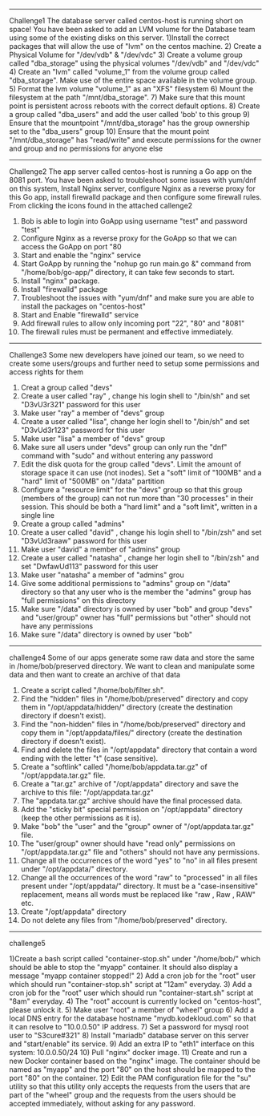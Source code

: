 *****************************************************************************************************************************************************
Challenge1
The database server called centos-host is running short on space! You have been asked to add an LVM volume for the Database team using
some of the existing disks on this server.
1)Install the correct packages that will allow the use of "lvm" on the centos machine.
2) Create a Physical Volume for "/dev/vdb" & "/dev/vdc"
3) Create a volume group called "dba_storage" using the physical volumes "/dev/vdb" and "/dev/vdc"
4) Create an "lvm" called "volume_1" from the volume group called "dba_storage". Make use of the entire space available in the volume group.
5) Format the lvm volume "volume_1" as an "XFS" filesystem
6) Mount the filesystem at the path "/mnt/dba_storage".
7) Make sure that this mount point is persistent across reboots with the correct default options.
8) Create a group called "dba_users" and add the user called 'bob' to this group
9) Ensure that the mountpoint "/mnt/dba_storage" has the group ownership set to the "dba_users" group
10) Ensure that the mount point "/mnt/dba_storage" has "read/write" and execute permissions for the owner and group and no permissions 
for anyone else


*****************************************************************************************************************************************************

Challenge2
The app server called centos-host is running a Go app on the 8081 port. You have been asked to troubleshoot some issues with 
yum/dnf on this system, Install Nginx server, configure Nginx as a reverse proxy for this Go app, install firewalld package and 
then configure some firewall rules.
From clicking the icons found in the attached callenge2
1) Bob is able to login into GoApp using username "test" and password "test"
2) Configure Nginx as a reverse proxy for the GoApp so that we can access the GoApp on port "80
3) Start and enable the "nginx" service
4) Start GoApp by running the "nohup go run main.go &" command from "/home/bob/go-app/" directory, it can take few seconds to start.
5) Install "nginx" package.
6) Install "firewalld" package
7) Troubleshoot the issues with "yum/dnf" and make sure you are able to install the packages on "centos-host"
8) Start and Enable "firewalld" service
9) Add firewall rules to allow only incoming port "22", "80" and "8081"
10) The firewall rules must be permanent and effective immediately.

*****************************************************************************************************************************************************
Challenge3
Some new developers have joined our team, so we need to create some users/groups and further need to setup some permissions 
and access rights for them
1) Creat a group called "devs"
2) Create a user called "ray" , change his login shell to "/bin/sh" and set "D3vU3r321" password for this user
3) Make user "ray" a member of "devs" group
4) Create a user called "lisa", change her login shell to "/bin/sh" and set "D3vUd3r123" password for this user
5) Make user "lisa" a member of "devs" group
6) Make sure all users under "devs" group can only run the "dnf" command with "sudo" and without entering any password
7) Edit the disk quota for the group called "devs". Limit the amount of storage space it can use (not inodes). Set a "soft" 
limit of "100MB" and a "hard" limit of "500MB" on "/data" partition
8) Configure a "resource limit" for the "devs" group so that this group (members of the group) can not run more than "30 processes"
 in their session. This should be both a "hard limit" and a "soft limit", written in a single line
9) Create a group called "admins"
10) Create a user called "david" , change his login shell to "/bin/zsh" and set "D3vUd3raaw" password for this user
11) Make user "david" a member of "admins" group
12) Create a user called "natasha" , change her login shell to "/bin/zsh" and set "DwfawUd113" password for this user
13) Make user "natasha" a member of "admins" grou
14) Give some additional permissions to "admins" group on "/data" directory so that any user who is the member the 
"admins" group has "full permissions" on this directory
15) Make sure "/data" directory is owned by user "bob" and group "devs" and "user/group" owner has "full" permissions 
but "other" should not have any permissions
16) Make sure "/data" directory is owned by user "bob"


****************************************************************************************************************************************************
challenge4
Some of our apps generate some raw data and store the same in /home/bob/preserved directory. We want to clean and manipulate some data and then 
want to create an archive of that data

1) Create a script called "/home/bob/filter.sh".
2) Find the "hidden" files in "/home/bob/preserved" directory and copy them in "/opt/appdata/hidden/" directory (create the destination 
directory if doesn't exist).
3) Find the "non-hidden" files in "/home/bob/preserved" directory and copy them in "/opt/appdata/files/" directory (create the destination 
directory if doesn't exist).
4) Find and delete the files in "/opt/appdata" directory that contain a word ending with the letter "t" (case sensitive).
5) Create a "softlink" called "/home/bob/appdata.tar.gz" of "/opt/appdata.tar.gz" file.
6) Create a "tar.gz" archive of "/opt/appdata" directory and save the archive to this file: "/opt/appdata.tar.gz"
7) The "appdata.tar.gz" archive should have the final processed data.
8) Add the "sticky bit" special permission on "/opt/appdata" directory (keep the other permissions as it is).
9) Make "bob" the "user" and the "group" owner of "/opt/appdata.tar.gz" file.
10) The "user/group" owner should have "read only" permissions on "/opt/appdata.tar.gz" file and "others" should not have any permissions.
11) Change all the occurrences of the word "yes" to "no" in all files present under "/opt/appdata/" directory.
12) Change all the occurrences of the word "raw" to "processed" in all files present under "/opt/appdata/" directory. It must be a 
"case-insensitive" replacement, means all words must be replaced like "raw , Raw , RAW" etc.
13) Create "/opt/appdata" directory
14) Do not delete any files from "/home/bob/preserved" directory.

*****************************************************************************************************************************************************
challenge5

1)Create a bash script called "container-stop.sh" under "/home/bob/" which should be able to stop the "myapp" container. It should also display a 
message "myapp container stopped!"
2) Add a cron job for the "root" user which should run "container-stop.sh" script at "12am" everyday.
3) Add a cron job for the "root" user which should run "container-start.sh" script at "8am" everyday.
4) The "root" account is currently locked on "centos-host", please unlock it.
5) Make user "root" a member of "wheel" group
6) Add a local DNS entry for the database hostname "mydb.kodekloud.com" so that it can resolve to "10.0.0.50" IP address.
7) Set a password for mysql root user to "S3cure#321"
8) Install "mariadb" database server on this server and "start/enable" its service.
9) Add an extra IP to "eth1" interface on this system: 10.0.0.50/24
10) Pull "nginx" docker image.
11) Create and run a new Docker container based on the "nginx" image. The container should be named as "myapp" and 
the port "80" on the host should be mapped to the port "80" on the container.
12) Edit the PAM configuration file for the "su" utility so that this utility only accepts the requests from the 
users that are part of the "wheel" group and the requests from the users should be accepted immediately, without asking for any password.




